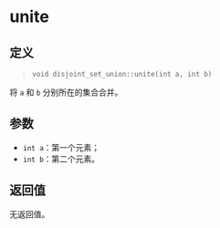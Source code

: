 # unite
## 定义
> `void disjoint_set_union::unite(int a, int b)`

将 `a` 和 `b` 分别所在的集合合并。

## 参数
- `int a`：第一个元素；
- `int b`：第二个元素。

## 返回值
无返回值。